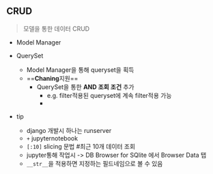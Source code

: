 ## CRUD

> 모델을 통한 데이터 CRUD

- Model Manager

- QuerySet

  - Model Manager을 통해 queryset을 획득
  - ==**Chaning**지원==
    - QuerySet을 통한 **AND 조회 조건** 추가
      - e.g. filter적용된 queryset에 계속 filter적용 가능
      - ​

- tip

  - django 개발시 하나는 runserver
  - `+` jupyternotebook
  - `[:10]` slicing 문법  #최근 10개 데이터 조회
  - jupyter통해 작업시 -> DB Browser for SQlite 에서 Browser Data 탭
  - `__str__`을 적용하면  지정하는 필드네임으로 볼 수 있음

  ​